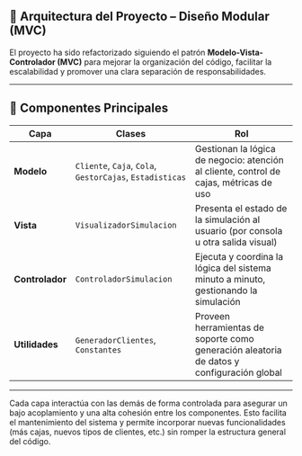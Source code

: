 ## 🧱 Arquitectura del Proyecto – Diseño Modular (MVC)

El proyecto ha sido refactorizado siguiendo el patrón **Modelo-Vista-Controlador (MVC)** para mejorar la organización del código, facilitar la escalabilidad y promover una clara separación de responsabilidades.

---

## 🧠 Componentes Principales

| Capa         | Clases                                                                  | Rol                                                                                      |
|--------------|-------------------------------------------------------------------------|-------------------------------------------------------------------------------------------|
| **Modelo**   | `Cliente`, `Caja`, `Cola`, `GestorCajas`, `Estadisticas`                | Gestionan la lógica de negocio: atención al cliente, control de cajas, métricas de uso   |
| **Vista**    | `VisualizadorSimulacion`                                                | Presenta el estado de la simulación al usuario (por consola u otra salida visual)        |
| **Controlador** | `ControladorSimulacion`                                             | Ejecuta y coordina la lógica del sistema minuto a minuto, gestionando la simulación      |
| **Utilidades** | `GeneradorClientes`, `Constantes`                                    | Proveen herramientas de soporte como generación aleatoria de datos y configuración global |

---

Cada capa interactúa con las demás de forma controlada para asegurar un bajo acoplamiento y una alta cohesión entre los componentes. Esto facilita el mantenimiento del sistema y permite incorporar nuevas funcionalidades (más cajas, nuevos tipos de clientes, etc.) sin romper la estructura general del código.
